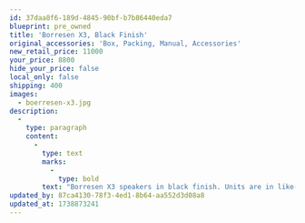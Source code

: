 ```yaml
---
id: 37daa8f6-189d-4845-90bf-b7b86440eda7
blueprint: pre_owned
title: 'Borresen X3, Black Finish'
original_accessories: 'Box, Packing, Manual, Accessories'
new_retail_price: 11000
your_price: 8800
hide_your_price: false
local_only: false
shipping: 400
images:
  - boerresen-x3.jpg
description:
  -
    type: paragraph
    content:
      -
        type: text
        marks:
          -
            type: bold
        text: "Borresen X3 speakers in black finish. Units are in like-new condition with original boxes, packing and accessories. Speakers sold as new for $11,000.00. Speakers are demo's with full warranty. "
updated_by: 87ca4130-78f3-4ed1-8b64-aa552d3d08a8
updated_at: 1738873241
---
```

